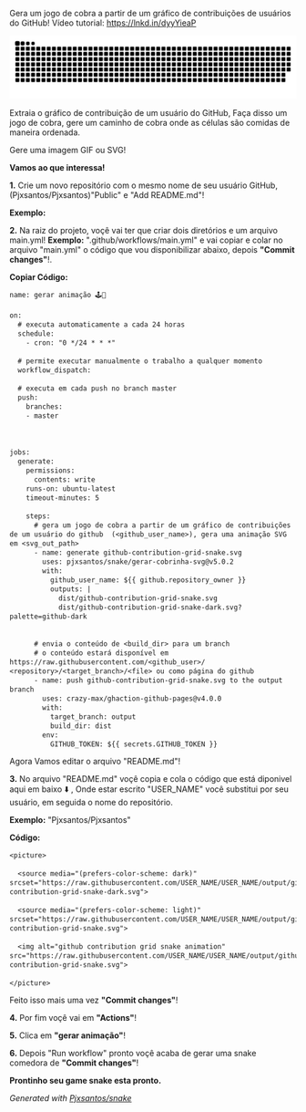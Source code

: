 Gera um jogo de cobra a partir de um gráfico de contribuições de usuários do GitHub!
Vídeo tutorial: https://lnkd.in/dyyYieaP
<picture>

  <source media="(prefers-color-scheme: dark)" srcset="https://raw.githubusercontent.com/devprogramming-y/devprogramming-y/output/github-contribution-grid-snake-dark.svg">

  <source media="(prefers-color-scheme: light)" srcset="https://raw.githubusercontent.com/devprogramming-y/devprogramming-y/output/github-contribution-grid-snake.svg">

  <img alt="github contribution grid snake animation" src="https://raw.githubusercontent.com/devprogramming-y/devprogramming-y/output/github-contribution-grid-snake.svg">

</picture> 

Extraia o gráfico de contribuição de um usuário do GitHub, Faça disso um jogo de cobra, gere um caminho de cobra onde as células são comidas de maneira ordenada. 

Gere uma imagem GIF ou SVG! 
 
**Vamos ao que interessa!**   
 
**1.** Crie um novo repositório com o mesmo nome de seu usuário GitHub, (Pjxsantos/Pjxsantos)"Public" e "Add README.md"!
   
**Exemplo:**   
   
**2.** Na raiz do projeto, voçê vai ter que criar dois diretórios e um arquivo main.yml! **Exemplo:** ".github/workflows/main.yml" e vai copiar e colar no arquivo "main.yml" o código que vou disponibilizar abaixo, depois **"Commit changes"**!.   

**Copiar Código:**  
   
```
name: gerar animação 🕹️🐍 

on: 
  # executa automaticamente a cada 24 horas 
  schedule: 
    - cron: "0 */24 * * *"  
  
  # permite executar manualmente o trabalho a qualquer momento 
  workflow_dispatch: 
  
  # executa em cada push no branch master 
  push: 
    branches: 
    - master 
    
  

jobs: 
  generate: 
    permissions:  
      contents: write 
    runs-on: ubuntu-latest 
    timeout-minutes: 5 
    
    steps: 
      # gera um jogo de cobra a partir de um gráfico de contribuições de um usuário do github  (<github_user_name>), gera uma animação SVG em <svg_out_path> 
      - name: generate github-contribution-grid-snake.svg 
        uses: pjxsantos/snake/gerar-cobrinha-svg@v5.0.2 
        with: 
          github_user_name: ${{ github.repository_owner }} 
          outputs: | 
            dist/github-contribution-grid-snake.svg 
            dist/github-contribution-grid-snake-dark.svg?palette=github-dark 
          
          
      # envia o conteúdo de <build_dir> para um branch 
      # o conteúdo estará disponível em https://raw.githubusercontent.com/<github_user>/ <repository>/<target_branch>/<file> ou como página do github 
      - name: push github-contribution-grid-snake.svg to the output branch 
        uses: crazy-max/ghaction-github-pages@v4.0.0 
        with: 
          target_branch: output 
          build_dir: dist 
        env: 
          GITHUB_TOKEN: ${{ secrets.GITHUB_TOKEN }} 
```  

Agora Vamos editar o arquivo "README.md"! 

**3.** No arquivo "README.md" voçê copia e cola o código que está diponivel aqui em baixo ⬇️ , Onde estar escrito "USER_NAME" você substitui por seu usuário, em seguida o nome do repositório.

**Exemplo:** "Pjxsantos/Pjxsantos"

**Código:** 

``` 
<picture>

  <source media="(prefers-color-scheme: dark)" srcset="https://raw.githubusercontent.com/USER_NAME/USER_NAME/output/github-contribution-grid-snake-dark.svg">

  <source media="(prefers-color-scheme: light)" srcset="https://raw.githubusercontent.com/USER_NAME/USER_NAME/output/github-contribution-grid-snake.svg">

  <img alt="github contribution grid snake animation" src="https://raw.githubusercontent.com/USER_NAME/USER_NAME/output/github-contribution-grid-snake.svg">

</picture> 

```  
Feito isso mais uma vez  **"Commit changes"**! 

**4.** Por fim voçê vai em **"Actions"**! 
 
**5.** Clica em **"gerar animação"**! 

**6.** Depois "Run workflow" pronto voçê acaba de gerar uma snake comedora de **"Commit changes"**! 
 
**Prontinho seu game snake esta pronto.**  

_Generated with [Pjxsantos/snake](https://github.com/Pjxsantos/snake)_ 


